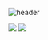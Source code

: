 ![header](https://capsule-render.vercel.app/api?type=waving&color=auto&height=300&section=header&text=Profile:%20%JeongChan&fontSize=90)


<img src="https://img.shields.io/badge/javascript-%23F7DF1E.svg?&style=for-the-badge&logo=javascript&logoColor=black" />


<img src="http://mazandi.herokuapp.com/api?handle=idgachan&theme=cold"/>
